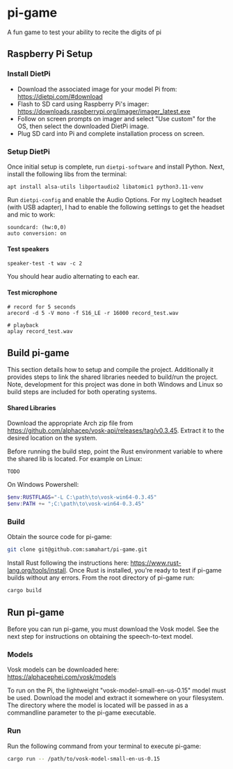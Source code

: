 # pi-game
A fun game to test your ability to recite the digits of pi

## Raspberry Pi Setup

### Install DietPi

- Download the associated image for your model Pi from: https://dietpi.com/#download 
- Flash to SD card using Raspberry Pi's imager: https://downloads.raspberrypi.org/imager/imager_latest.exe
- Follow on screen prompts on imager and select "Use custom" for the OS, then select the downloaded DietPi image.
- Plug SD card into Pi and complete installation process on screen.

### Setup DietPi

Once initial setup is complete, run `dietpi-software` and install Python. Next, install the following libs from the terminal:

```
apt install alsa-utils libportaudio2 libatomic1 python3.11-venv
```

Run `dietpi-config` and enable the Audio Options. For my Logitech headset (with USB adapter), I had to enable the following settings to get the headset and mic to work:

```
soundcard: (hw:0,0)
auto conversion: on
```

#### Test speakers

```
speaker-test -t wav -c 2
```

You should hear audio alternating to each ear.

#### Test microphone

```
# record for 5 seconds
arecord -d 5 -V mono -f S16_LE -r 16000 record_test.wav
```

```
# playback
aplay record_test.wav
```

## Build pi-game

This section details how to setup and compile the project. Additionally it provides steps to link the shared libraries needed to build/run the project. Note, development for this project was done in both Windows and Linux so build steps are included for both operating systems.

#### Shared Libraries

Download the appropriate Arch zip file from https://github.com/alphacep/vosk-api/releases/tag/v0.3.45. Extract it to the desired location on the system.

Before running the build step, point the Rust environment variable to where the shared lib is located. For example on Linux:

```
TODO
```

On Windows Powershell:

```powershell
$env:RUSTFLAGS="-L C:\path\to\vosk-win64-0.3.45"
$env:PATH += ";C:\path\to\vosk-win64-0.3.45"
```

### Build

Obtain the source code for pi-game:

```bash
git clone git@github.com:samahart/pi-game.git
```

Install Rust following the instructions here: https://www.rust-lang.org/tools/install. Once Rust is installed, you're ready to test if pi-game builds without any errors. From the root directory of pi-game run:

```bash
cargo build
```

## Run pi-game

Before you can run pi-game, you must download the Vosk model. See the next step for instructions on obtaining the speech-to-text model.

### Models

Vosk models can be downloaded here: https://alphacephei.com/vosk/models

To run on the Pi, the lightweight "vosk-model-small-en-us-0.15" model must be used. Download the model and extract it somewhere on your filesystem. The directory where the model is located will be passed in as a commandline parameter to the pi-game executable.

### Run

Run the following command from your terminal to execute pi-game:

```bash
cargo run -- /path/to/vosk-model-small-en-us-0.15
```
